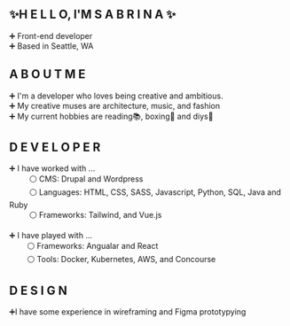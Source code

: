 ## ✨H E L L O,  I'M  S A B R I N A ✨ ##

➕ Front-end developer <br>
➕ Based in Seattle, WA <br>

## A B O U T  M E ##

➕ I'm a developer who loves being creative and ambitious. <br>
➕ My creative muses are architecture, music, and fashion <br>
➕ My current hobbies are reading📚, boxing🥊 and diys💅 <br>

## D E V E L O P E R ##

➕ I have worked with ... <br>
&emsp; &emsp; ⚪ CMS: Drupal and Wordpress <br>
&emsp; &emsp; ⚪ Languages: HTML, CSS, SASS, Javascript, Python, SQL, Java and Ruby <br>
&emsp; &emsp; ⚪ Frameworks: Tailwind, and Vue.js <br>

➕ I have played with ... <br>
&emsp; &emsp;⚪ Frameworks: Angualar and React <br>
&emsp; &emsp;⚪ Tools: Docker, Kubernetes, AWS, and Concourse <br>

## D E S I G N ##
➕I have some experience in wireframing and Figma prototypying 

  

